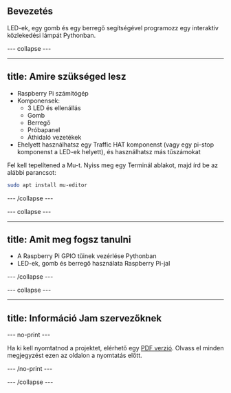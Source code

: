 ## Bevezetés

LED-ek, egy gomb és egy berregő segítségével programozz egy interaktív közlekedési lámpát Pythonban.

\--- collapse \---

* * *

## title: Amire szükséged lesz

- Raspberry Pi számítógép
- Komponensek: 
  - 3 LED és ellenállás
  - Gomb
  - Berregő
  - Próbapanel
  - Áthidaló vezetékek
- Ehelyett használhatsz egy Traffic HAT komponenst (vagy egy pi-stop komponenst a LED-ek helyett), és használhatsz más tűszámokat

Fel kell tepelítened a Mu-t. Nyiss meg egy Terminál ablakot, majd írd be az alábbi parancsot:

```bash
sudo apt install mu-editor
```

\--- /collapse \---

\--- collapse \---

* * *

## title: Amit meg fogsz tanulni

- A Raspberry Pi GPIO tűinek vezérlése Pythonban
- LED-ek, gomb és berregő használata Raspberry Pi-jal

\--- /collapse \---

\--- collapse \---

* * *

## title: Információ Jam szervezőknek

\--- no-print \---

Ha ki kell nyomtatnod a projektet, elérhető egy [PDF verzió](https://github.com/raspberrypilearning/jam-worksheets/raw/master/pdf/Interactive-Traffic-Lights-Python.pdf). Olvass el minden megjegyzést ezen az oldalon a nyomtatás előtt.

\--- /no-print \---

\--- /collapse \---
